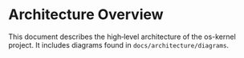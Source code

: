 # Architecture Overview

This document describes the high‑level architecture of the os-kernel
project.  It includes diagrams found in `docs/architecture/diagrams`.
